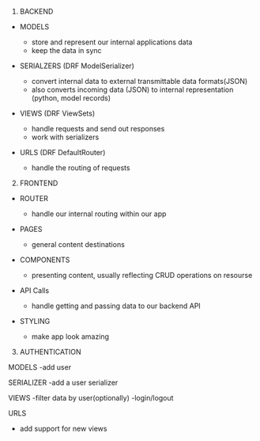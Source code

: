1. BACKEND

- MODELS

  - store and represent our internal applications data
  - keep the data in sync

- SERIALZERS (DRF ModelSerializer)

  - convert internal data to external transmittable data formats(JSON)
  - also converts incoming data (JSON) to internal representation (python, model records)

- VIEWS (DRF ViewSets)

  - handle requests and send out responses
  - work with serializers

- URLS (DRF DefaultRouter)
  - handle the routing of requests

2. FRONTEND

- ROUTER

  - handle our internal routing within our app

- PAGES

  - general content destinations

- COMPONENTS

  - presenting content, usually reflecting CRUD operations on resourse

- API Calls

  - handle getting and passing data to our backend API

- STYLING
  - make app look amazing

3. AUTHENTICATION

MODELS
-add user

SERIALIZER
-add a user serializer

VIEWS
-filter data by user(optionally)
-login/logout

URLS

- add support for new views
